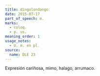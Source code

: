 ```yaml
---
title: dingolondango
date: 2015-07-17
part_of_speech: m.
marks:
  - coloq.
  - p. us.
meaning_order: 1
usage_notes:
  - U. m. en pl.
source:
  name: DLE 23
---
```


Expresión cariñosa, mimo, halago, arrumaco.
